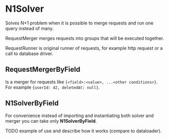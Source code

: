 # N1Solver
Solves N+1 problem when it is possible to merge requests and run one query instead of many.

RequestMerger merges requests into groups that will be executed together.

RequestRunner is original runner of requests, for example http request or a call to database driver.

## RequestMergerByField
Is a merger for requests like `{<field>:<value>, ...<other conditions>}`.
For example `{userId: 42, deletedAt: null}`.

## N1SolverByField
For convenience instead of importing and instantiating both solver and merger you can take only **N1SolverByField**.

TODO example of use and describe how it works (compare to dataloader).
